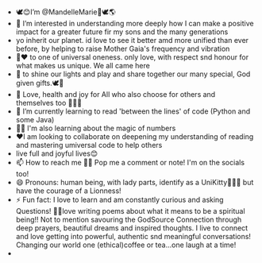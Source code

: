 -  🕊️😊I’m @MandelleMarie🤍🕊️🌎
- 👀 I’m interested in understanding more deeply how I can make a positive impact for a greater future fir my sons and the many generations
- yo inherit our planet. id love to see it better amd more unified than ever before, by helping to raise Mother Gaia's frequency and vibration
-  🤍❤️  to one of universal oneness. only love, with respect snd honour for what makes us unique. We all came here
-  🌟  to shine our lights and play and share together our many special, God given gifts.🕊️🤍
- 💖 Love, health and joy for All who also choose for others and themselves too 🙏🤍💖
- 🌱 I’m currently learning to read 'between the lines' of code (Python and some Java)
- 🧊🔮 I'm also learning about the magic of numbers
- ❤️I am looking to collaborate on deepening my understanding of reading and mastering umiversal code to help others
-    live full and joyful lives😊
- 📫 How to reach me 🍾🥂 Pop me a comment or note! I'm on the socials too!
- 😄 Pronouns: human being, with lady parts, identify as a UniKitty🦄😻🌈 but have the courage of a Lionness!
- ⚡ Fun fact: I love to learn and am constantly curious and asking Questions!
  🪬🧿love writing poems about what it means to be a spiritual being!!
  Not to mention savouring the GodSource Connection through deep prayers, beautiful dreams and inspired thoughts.
  I live to connect and love getting into powerful, authentic snd meaningful conversations! Changing our world
  one (ethical)coffee or tea...one laugh at a time!
-    

<!---
MandelleMarie/MandelleMarie is a ✨ special ✨ repository because its 
`README.md` (this file) appears on your GitHub profile.

You can click the Preview link to take a look at your changes.
--->
